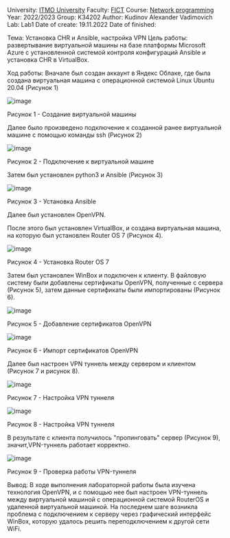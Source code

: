 University: [ITMO University](https://itmo.ru/ru/)
Faculty: [FICT](https://fict.itmo.ru)
Course: [Network programming](https://github.com/itmo-ict-faculty/network-programming)
Year: 2022/2023
Group: K34202
Author: Kudinov Alexander Vadimovich
Lab: Lab1
Date of create: 19.11.2022
Date of finished: 

Тема: Установка CHR и Ansible, настройка VPN
Цель работы: развертывание виртуальной машины на базе платформы Microsoft Azure с установленной системой контроля конфигураций Ansible и установка CHR в VirtualBox.

Ход работы:
Вначале был создан аккаунт в Яндекс Облаке, где была создана виртуальная машина с операционной системой Linux Ubuntu 20.04 (Рисунок 1)

![image](https://user-images.githubusercontent.com/42407837/202846613-76f4bf5d-5ecd-4b3a-b9e6-292a4a6e8c69.png)

Рисунок 1 - Создание виртуальной машины

Далее было произведено подключение к созданной ранее виртуальной машине с помощью команды ssh (Рисунок 2)

![image](https://user-images.githubusercontent.com/42407837/202846940-90410c04-11e3-415d-bce6-62601b8bc7bd.png)

Рисунок 2 - Подключение к виртуальной машине

Затем был установлен python3 и Ansible (Рисунок 3)

![image](https://user-images.githubusercontent.com/42407837/202847680-66c85288-b024-497a-b48c-0340f871d75c.png)

Рисунок 3 - Установка Ansible

Далее был установлен OpenVPN.

После этого был установлен VirtualBox, и создана виртуальная машина, на которую был установлен Router OS 7 (Рисунок 4).

![image](https://user-images.githubusercontent.com/42407837/202852090-7bb4407b-7f77-4322-b01a-abb764a408c0.png)

Рисунок 4 - Установка Router OS 7

Затем был установлен WinBox и подключен к клиенту. В файловую систему были добавлены сертификаты OpenVPN, полученные с сервера (Рисунок 5), затем данные сертификаты были импортированы (Рисунок 6).

![image](https://user-images.githubusercontent.com/42407837/202854476-3c4acd3e-20bb-4c34-b71b-ec7c1473f073.png)

Рисунок 5 - Добавление сертификатов OpenVPN

![image](https://user-images.githubusercontent.com/42407837/202856301-c7147b2f-8bac-4ac9-9b9e-27c5f775dac6.png)

Рисунок 6 - Импорт сертификатов OpenVPN

Далее был настроен VPN туннель между сервером и клиентом (Рисунок 7 и рисунок 8).

![image](https://user-images.githubusercontent.com/42407837/202856471-7765369e-fea4-4a99-904d-f4347a948ebb.png)

Рисунок 7 - Настройка VPN туннеля

![image](https://user-images.githubusercontent.com/42407837/202860977-365ef1bc-8179-446f-9acd-eba5f562826c.png)

Рисунок 8 - Настройка VPN туннеля

В результате с клиента получилось "пропинговать" сервер (Рисунок 9), значит,VPN-туннель работает корректно.

![image](https://user-images.githubusercontent.com/42407837/202861123-9b265533-fc77-41dc-98a4-224f80bb59c2.png)

Рисунок 9 - Проверка работы VPN-туннеля

Вывод:
В ходе выполнения лабораторной работы была изучена технология OpenVPN, и с помощью нее был настроен VPN-туннель между виртуальной машиной с операционной системой RouterOS и удаленной виртуальной машиной. На последнем шаге возникла проблема с подключением к серверу через графический интерфейс WinBox, которую удалось решить переподключением к другой сети WiFi.
